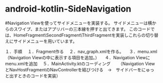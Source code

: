 # android-kotlin-SideNavigation

#Navigation Viewを使ってサイドメニューを実装する。
サイドメニューは横からのスワイプ、またはアプリバーの三本線を押すと出てきます。
このコードでは、HomeFragment\SecondFragment\ThirdFragmentを実装しこれらの切り替えにサイドメニューを用いています。

１．手順
　１．Fragment作る
　２．nav_graph.xmlを作る。
　３．menu.xml（Navigation Viewの中に表示する項目を追加。）
　４．Navigation Viewにmenu.xmlを追加
　５．MainActivity.ktのコーディング
　　（Navigation ViewとNavHostFragmentのNavControllerを結びつける　→　サイドバーをにゅっと出すときのコードを実装）
  
